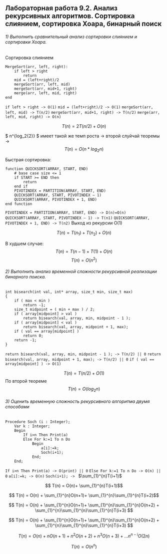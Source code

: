 ## Лабораторная работа 9.2. Анализ рекурсивных алгоритмов. Сортировка слиянием, сортировка Хоара, бинарный поиск

###### 1) Выполнить сравнительный анализ сортировки слиянием и сортировки Хоара.

Сортировка слиянием

```
MergeSort(arr, left, right):
    if left > right 
        return
    mid = (left+right)/2
    mergeSort(arr, left, mid)
    mergeSort(arr, mid+1, right) 
    merge(arr, left, mid, right)
end
```
```if left > right -> O(1)```
```mid = (left+right)/2 -> O(1)```
```mergeSort(arr, left, mid) -> T(n/2)```
```mergeSort(arr, mid+1, right) -> T(n/2)```
```merge(arr, left, mid, right) -> O(n)```


$$ T(n) = 2T(n/2) + O(n) $$

$ n^{log_2{2}} $ имеет такой же темп роста -> второй слуйчай теоремы ->
$$ T(n) = O(n*log_2{n})$$

Быстрая сортировка:
```
function QUICKSORT(ARRAY, START, END)			
    # base case size <= 1		
    if START >= END then					    	
        return						           
    end if							      
    PIVOTINDEX = PARTITION(ARRAY, START, END)	
    QUICKSORT(ARRAY, START, PIVOTINDEX – 1)		
    QUICKSORT(ARRAY, PIVOTINDEX + 1, END)	
end function						
```

```PIVOTINDEX = PARTITION(ARRAY, START, END) -> D(n)=O(n)``` 
```QUICKSORT(ARRAY, START, PIVOTINDEX – 1) -> T(n1)```
```QUICKSORT(ARRAY, PIVOTINDEX + 1, END) -> T(n2)```
Выход из рекурсии O(1)

$$ T(n) = T(n_1) + T(n_2) + O(n) $$

В худшем случае:
$$ T(n) = T(n - 1) + T(1) + O(n)$$
$$ T(n) = O(n^2) $$


###### 2) Выполнить анализ временной сложности рекурсивной реализации бинарного поиска.

```
int bisearch(int val, int* array, size_t min, size_t max)
{
    if ( max < min ) 
        return -1;
    size_t midpoint = ( min + max ) / 2;  
    if ( array[midpoint] > val ) 
        return bisearch(val, array, min, midpoint - 1 );
    if ( array[midpoint] < val ) 
        return bisearch(val, array, midpoint + 1, max);
    if ( val == array[midpoint] ) 
        return 0;
    return -1;
}
```

```return bisearch(val, array, min, midpoint - 1 ); -> T(n/2) || 0```
```return bisearch(val, array, midpoint + 1, max); -> T(n/2) || 0```
```if ( val == array[midpoint] ) -> O(1)```

$$ T(n) = T(n/2) + O(1) $$
По второй теореме
$$ T(n) = O(log_2{n}) $$

###### 3) Оценить временную сложность рекурсивного алгоритма двумя способами

```
Procedure Soch (i : Integer);
    Var k : Integer;
    Begin
        If i>n Then Print(a)
        Else For k:=1 To n Do
            Begin
                a[i]:=k;
                Soch(i+1);
            End;
    End;
```
```If i>n Then Print(a) -> O(print) || 0```
```Else For k:=1 To n Do -> O(n) || 0```
```a[i]:=k; -> O(n)```
```Soch(i+1); -> ```  $\sum_{1}^{n}T(i+1)$


$$ T(n) =  O(n)+ \sum_{1}^{n}T(i+1)$$

$$ T(n) =  O(n) +  \sum_{1}^{n}O(n+1)+ \sum_{1}^{n}\sum_{1}^{n}T(i+2)$$

$$ T(n) =  O(n) +  \sum_{1}^{n}O(n+1)+ \sum_{1}^{n}\sum_{1}^{n}O(n+2) + \sum_{1}^{n}\sum_{1}^{n}\sum_{1}^{n}T(i+3) $$

$$ T(n) =  O(n) +  \sum_{1}^{n}O(n+1)+ \sum_{1}^{n}\sum_{1}^{n}O(n+2) + \sum_{1}^{n}\sum_{1}^{n}\sum_{1}^{n}T(i+3) $$

$$ T(n) =  O(n) +  nO(n+1)+ n^{2}O(n+2) + n^3O(n+3) + ... n^{n-i}O(2n)$$

$$ T(n) = O(n^n) $$
